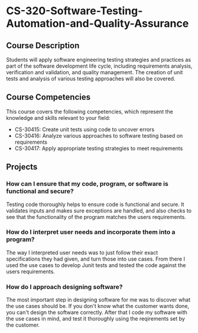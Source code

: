 # CS-320-Software-Testing-Automation-and-Quality-Assurance
## Course Description
Students will apply software engineering testing strategies and practices as part of the software 
development life cycle, including requirements analysis, verification and validation, and quality 
management. The creation of unit tests and analysis of various testing approaches will also be 
covered.
## Course Competencies
This course covers the following competencies, which represent the knowledge and skills 
relevant to your field:
- CS-30415: Create unit tests using code to uncover errors
- CS-30416: Analyze various approaches to software testing based on requirements
- CS-30417: Apply appropriate testing strategies to meet requirements

## Projects
### How can I ensure that my code, program, or software is functional and secure? 
Testing code thoroughly helps to ensure code is functional and secure. It validates inputs and makes sure exceptions are handled, and also checks to see that the functionality of the program matches the users requirements.

### How do I interpret user needs and incorporate them into a program? 
The way I interpreted user needs was to just follow their exact specifications they had given, and turn those into use cases. From there I used the use cases to develop Junit tests and tested the code against the users requirements.

### How do I approach designing software? 
The most important step in designing software for me was to discover what the use cases should be. If you don't know what the customer wants done, you can't design the software correctly. After that I code my software with the use cases in mind, and test it thoroughly using the reqirements set by the customer.

